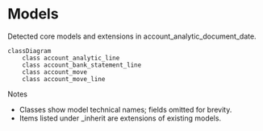 # Models

Detected core models and extensions in account_analytic_document_date.

```mermaid
classDiagram
    class account_analytic_line
    class account_bank_statement_line
    class account_move
    class account_move_line
```

Notes
- Classes show model technical names; fields omitted for brevity.
- Items listed under _inherit are extensions of existing models.
